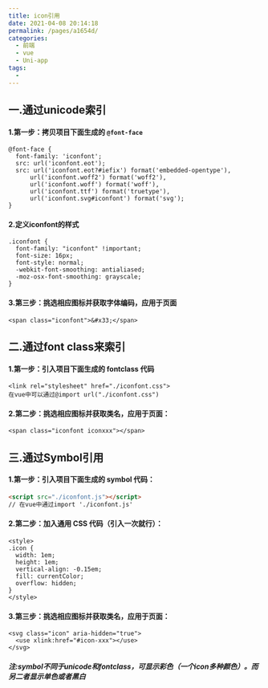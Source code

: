 ```yaml
---
title: icon引用
date: 2021-04-08 20:14:18
permalink: /pages/a1654d/
categories:
  - 前端
  - vue
  - Uni-app
tags:
  - 
---
```

## 一.通过unicode索引

#### 1.第一步：拷贝项目下面生成的 `@font-face`

```style
@font-face {
  font-family: 'iconfont';
  src: url('iconfont.eot');
  src: url('iconfont.eot?#iefix') format('embedded-opentype'),
      url('iconfont.woff2') format('woff2'),
      url('iconfont.woff') format('woff'),
      url('iconfont.ttf') format('truetype'),
      url('iconfont.svg#iconfont') format('svg');
}
```

#### 2.定义iconfont的样式

```style
.iconfont {
  font-family: "iconfont" !important;
  font-size: 16px;
  font-style: normal;
  -webkit-font-smoothing: antialiased;
  -moz-osx-font-smoothing: grayscale;
}
```

#### 3.第三步：挑选相应图标并获取字体编码，应用于页面

```style
<span class="iconfont">&#x33;</span>
```

## 二.通过font class来索引

#### 1.第一步：引入项目下面生成的 fontclass 代码

```style
<link rel="stylesheet" href="./iconfont.css">
在vue中可以通过@import url("./iconfont.css")
```

#### 2.第二步：挑选相应图标并获取类名，应用于页面：

```style
<span class="iconfont iconxxx"></span>
```



## 三.通过Symbol引用

#### 1.第一步：引入项目下面生成的 symbol 代码：

```html
<script src="./iconfont.js"></script>
// 在vue中通过import './iconfont.js'
```

#### 2.第二步：加入通用 CSS 代码（引入一次就行）：

```style
<style>
.icon {
  width: 1em;
  height: 1em;
  vertical-align: -0.15em;
  fill: currentColor;
  overflow: hidden;
}
</style>
```

#### 3.第三步：挑选相应图标并获取类名，应用于页面：

```style
<svg class="icon" aria-hidden="true">
  <use xlink:href="#icon-xxx"></use>
</svg>
```



##### 注:symbol不同于unicode和fontclass，可显示彩色（一个icon多种颜色）。而另二者显示单色或者黑白